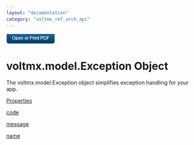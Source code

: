 ```yaml
---
layout: "documentation"
category: "voltmx_ref_arch_api"
---
```

                        

[![](Resources/Images/pdf.png)](http://docs.voltmx.com/9_x_PDFs/iris/voltmx_ref_arch_ap_internali.pdf)


voltmx.model.Exception Object
===========================

The voltmx.model.Exception object simplifies exception handling for your app.

[Properties](voltmx.model.Exception_Properties.html)

[code](voltmx.model.Exception_Properties.html#code)

[message](voltmx.model.Exception_Properties.html#message)

[name](voltmx.model.Exception_Properties.html#name)
